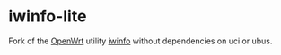 # iwinfo-lite

Fork of the [OpenWrt][1] utility [iwinfo][2] without dependencies on uci or ubus.

[1]: https://openwrt.org
[2]: https://git.openwrt.org/project/iwinfo.git

